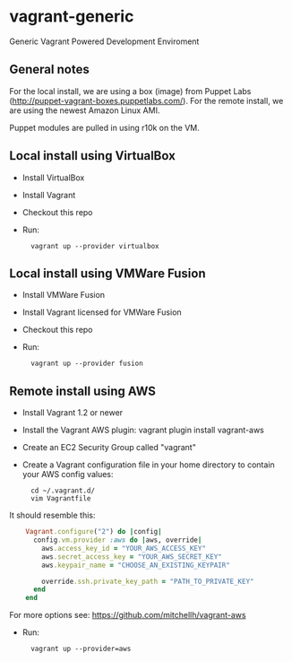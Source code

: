 vagrant-generic
===============

Generic Vagrant Powered Development Enviroment

General notes
-------------
For the local install, we are using a box (image) from Puppet Labs (http://puppet-vagrant-boxes.puppetlabs.com/).  For the remote install, we are using the newest Amazon Linux AMI.

Puppet modules are pulled in using r10k on the VM.

Local install using VirtualBox
------------------------------
* Install VirtualBox
* Install Vagrant
* Checkout this repo
* Run:

        vagrant up --provider virtualbox

Local install using VMWare Fusion
---------------------------------
* Install VMWare Fusion
* Install Vagrant licensed for VMWare Fusion
* Checkout this repo
* Run:

        vagrant up --provider fusion

Remote install using AWS
------------------------
* Install Vagrant 1.2 or newer
* Install the Vagrant AWS plugin:
        vagrant plugin install vagrant-aws
* Create an EC2 Security Group called "vagrant"
* Create a Vagrant configuration file in your home directory to contain your AWS config values:

        cd ~/.vagrant.d/
        vim Vagrantfile
It should resemble this:
```ruby
    Vagrant.configure("2") do |config|
      config.vm.provider :aws do |aws, override|
        aws.access_key_id = "YOUR_AWS_ACCESS_KEY"
        aws.secret_access_key = "YOUR_AWS_SECRET_KEY"
        aws.keypair_name = "CHOOSE_AN_EXISTING_KEYPAIR"

        override.ssh.private_key_path = "PATH_TO_PRIVATE_KEY"
      end
    end
```
  For more options see: https://github.com/mitchellh/vagrant-aws
* Run:

        vagrant up --provider=aws
